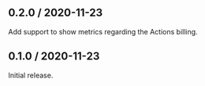 ## 0.2.0 / 2020-11-23

Add support to show metrics regarding the Actions billing.

## 0.1.0 / 2020-11-23

Initial release.
